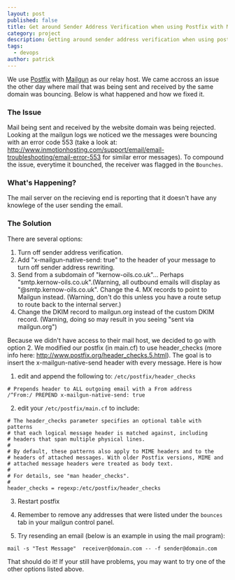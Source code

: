 ```yaml
---
layout: post
published: false
title: Get around Sender Address Verification when using Postfix with Mailgun
category: project
description: Getting around sender address verification when using postfix with mailgun
tags: 
  - devops
author: patrick
---
```


We use [Postfix](http://www.postfix.org/) with [Mailgun](http://mailgun.com) as our  relay host.  We came accross an issue the other day where mail that was being sent and received by the same domain was bouncing.  Below is what happened and how we fixed it.

### The Issue
Mail being sent and received by the website domain was being rejected.  Looking at the mailgun logs we noticed we the messages were bouncing with an error code 553 (take a look at: http://www.inmotionhosting.com/support/email/email-troubleshooting/email-error-553 for similar error messages).  To compound the issue, everytime it bounched, the receiver was flagged in the `Bounches`.

### What's Happening?
The mail server on the recieving end is reporting that it doesn't have any knowlege of the user sending the email.

### The Solution
There are several options:

1. Turn off sender address verification.
2. Add "x-mailgun-native-send: true" to the header of your message to turn off sender address rewriting.
3. Send from a subdomain of "kernow-oils.co.uk"... Perhaps "smtp.kernow-oils.co.uk".(Warning, all outbound emails will display as "@smtp.kernow-oils.co.uk". Change the 4. MX records to point to Mailgun instead. (Warning, don't do this unless you have a route setup to route back to the internal server.)
5. Change the DKIM record to mailgun.org instead of the custom DKIM record. (Warning, doing so may result in you seeing "sent via mailgun.org")

Because we didn't have access to their mail host, we decided to go with option 2.  We modified our postfix (in main.cf) to use header_checks (more info here: http://www.postfix.org/header_checks.5.html).  The goal is to insert the x-mailgun-native-send header with every message.  Here is how

1. edit and append the following to: `/etc/postfix/header_checks`

```
# Prepends header to ALL outgoing email with a From address
/^From:/ PREPEND x-mailgun-native-send: true
```
2. edit your `/etc/postfix/main.cf` to include:

```
# The header_checks parameter specifies an optional table with patterns
# that each logical message header is matched against, including
# headers that span multiple physical lines.
#
# By default, these patterns also apply to MIME headers and to the
# headers of attached messages. With older Postfix versions, MIME and
# attached message headers were treated as body text.
#
# For details, see "man header_checks".
#
header_checks = regexp:/etc/postfix/header_checks
```
3. Restart postfix

4. Remember to remove any addresses that were listed under the `bounces` tab in your mailgun control panel.

5. Try resending an email (below is an example in using the mail program):

`mail -s "Test Message"  receiver@domain.com -- -f sender@domain.com`

That should do it!  If your still have problems, you may want to try one of the other options listed above.




